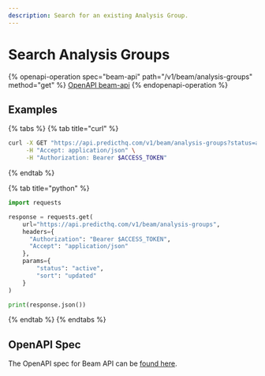 ```yaml
---
description: Search for an existing Analysis Group.
---
```


# Search Analysis Groups

{% openapi-operation spec="beam-api" path="/v1/beam/analysis-groups" method="get" %}
[OpenAPI beam-api](https://raw.githubusercontent.com/predicthq/api-specs/refs/heads/main/openapi/beam-api.yaml)
{% endopenapi-operation %}

## Examples

{% tabs %}
{% tab title="curl" %}
```bash
curl -X GET "https://api.predicthq.com/v1/beam/analysis-groups?status=active&sort=updated" \
     -H "Accept: application/json" \
     -H "Authorization: Bearer $ACCESS_TOKEN"
```
{% endtab %}

{% tab title="python" %}
```python
import requests

response = requests.get(
    url="https://api.predicthq.com/v1/beam/analysis-groups",
    headers={
      "Authorization": "Bearer $ACCESS_TOKEN",
      "Accept": "application/json"
    },
    params={
        "status": "active",
        "sort": "updated"
    }
)

print(response.json())
```
{% endtab %}
{% endtabs %}

## OpenAPI Spec

The OpenAPI spec for Beam API can be [found here](https://api.predicthq.com/docs/?urls.primaryName=Beam+API).
